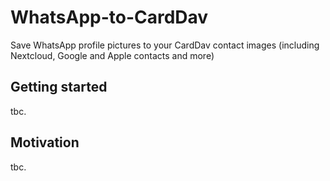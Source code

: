 # WhatsApp-to-CardDav

Save WhatsApp profile pictures to your CardDav contact images (including Nextcloud, Google and Apple contacts and more)

## Getting started

tbc.

## Motivation

tbc.
